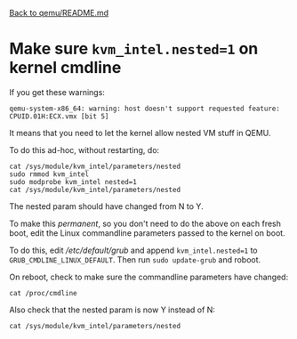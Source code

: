 [Back to qemu/README.md](../README.md)
# Make sure `kvm_intel.nested=1` on kernel cmdline

If you get these warnings:

    qemu-system-x86_64: warning: host doesn't support requested feature: CPUID.01H:ECX.vmx [bit 5]

It means that you need to let the kernel allow nested VM stuff in QEMU.

To do this ad-hoc, without restarting, do:

    cat /sys/module/kvm_intel/parameters/nested
    sudo rmmod kvm_intel
    sudo modprobe kvm_intel nested=1
    cat /sys/module/kvm_intel/parameters/nested

The nested param should have changed from N to Y.

To make this *permanent*, so you don't need to do the above on each fresh boot,
edit the Linux commandline parameters passed to the kernel on boot.

To do this, edit _/etc/default/grub_ and append
`kvm_intel.nested=1` to `GRUB_CMDLINE_LINUX_DEFAULT`. Then run
`sudo update-grub` and roboot.

On reboot, check to make sure the commandline parameters have changed:

    cat /proc/cmdline

Also check that the nested param is now Y instead of N:

    cat /sys/module/kvm_intel/parameters/nested

